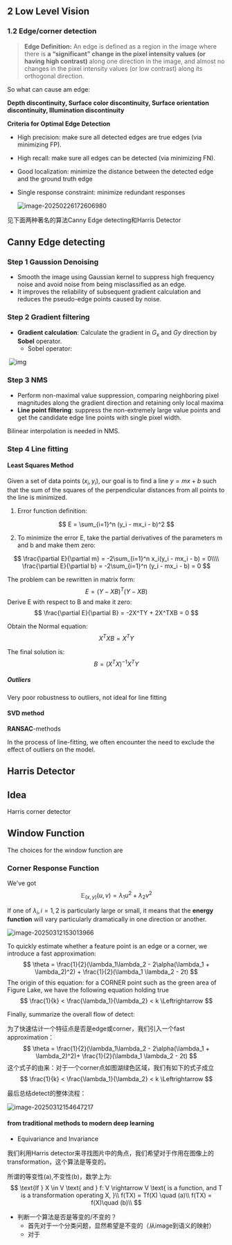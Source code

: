 ## **2 Low Level Vision**

### 1.2 Edge/corner detection

> **Edge Definition:** An edge is defined as a region in the image where there is **a “significant” change in the pixel intensity values (or having high contrast)** along one direction in the image, and almost no changes in the pixel intensity values (or low contrast) along its orthogonal direction.

So what can cause am edge:

**Depth discontinuity, Surface color discontinuity, Surface orientation discontinuity, Illumination discontinuity**

**Criteria for Optimal Edge Detection**

- High precision: make sure all detected edges are true edges (via minimizing FP).

- High recall: make sure all edges can be detected (via minimizing FN).

- Good localization: minimize the distance between the detected edge and the ground truth
  edge

- Single response constraint: minimize redundant responses

  ![image-20250226172606980](C:\Users\35551\AppData\Roaming\Typora\typora-user-images\image-20250226172606980.png)



见下面两种著名的算法Canny Edge detecting和Harris Detector

## Canny Edge detecting

### Step 1 Gaussion Denoising

- Smooth the image using Gaussian kernel to suppress high frequency noise and avoid noise from being misclassified as an edge.
- It improves the reliability of subsequent gradient calculation and reduces the pseudo-edge points caused by noise.

### Step 2 Gradient filtering

- **Gradient calculation**: Calculate the gradient in $G_x$ and $Gy$ direction by **Sobel** operator.
  - Sobel operator:

​	![img](https://i-blog.csdnimg.cn/blog_migrate/5219827a9fd4a6c18667773602203b71.png)

### Step 3 NMS

- Perform non-maximal value suppression, comparing neighboring pixel magnitudes along the gradient direction and retaining only local maxima
- **Line point filtering**: suppress the non-extremely large value points and get the candidate edge line points with single pixel width.

Bilinear interpolation is needed in NMS.



### Step 4 Line fitting

#### Least Squares Method

Given a set of data points $(x_i,y_i)$, our goal is to find a line $y=mx+b$ such that the sum of the squares of the perpendicular distances from all points to the line is minimized.

1. Error function definition:

$$
E = \sum_{i=1}^n (y_i - mx_i - b)^2
$$

2. To minimize the error E, take the partial derivatives of the parameters m and b and make them zero:

$$
   \frac{\partial E}{\partial m} = -2\sum_{i=1}^n x_i(y_i - mx_i - b) = 0\\\\
   \frac{\partial E}{\partial b} = -2\sum_{i=1}^n (y_i - mx_i - b) = 0
$$


The problem can be rewritten in matrix form:
$$
E = (Y - XB)^T(Y - XB)
$$
Derive E with respect to B and make it zero:
$$
\frac{\partial E}{\partial B} = -2X^TY + 2X^TXB = 0
$$

Obtain the Normal equation:
$$
X^TXB = X^TY
$$

The final solution is:
$$
B = (X^TX)^{-1}X^TY
$$

##### Outliers

Very poor robustness to outliers, not ideal for line fitting

#### SVD method



**RANSAC**-methods

In the process of line-fitting, we often encounter the need to exclude the effect of outliers on the model.



## Harris Detector

## Idea

Harris corner detector

## Window Function

The choices for the window function are

### Corner Response Function

We've got $$\mathbb{E}_{(x,y)}(u,v) = \lambda_1 u^2 + \lambda_2v^2$$

If one of $\lambda_i, i = 1,2$ is particularly large or small, it means that the **energy function** will vary particularly dramatically in one direction or another.



![image-20250312153013966](C:\Users\35551\AppData\Roaming\Typora\typora-user-images\image-20250312153013966.png)



To quickly estimate whether a feature point is an edge or a corner, we introduce a fast approximation:
$$
\theta = \frac{1}{2}(\lambda_1\lambda_2 - 2\alpha(\lambda_1 + \lambda_2)^2) + \frac{1}{2}(\lambda_1 \lambda_2 - 2t)
$$
The origin of this equation: for a CORNER point such as the green area of Figure Lake, we have the following equation holding true
$$
\frac{1}{k} < \frac{\lambda_1}{\lambda_2} < k \Leftrightarrow 
$$




Finally, summarize the overall flow of detect:



为了快速估计一个特征点是否是edge或corner，我们引入一个fast approximation：
$$
\theta = \frac{1}{2}(\lambda_1\lambda_2 - 2\alpha(\lambda_1 + \lambda_2)^2)+ \frac{1}{2}(\lambda_1 \lambda_2 - 2t)
$$
这个式子的由来：对于一个corner点如图湖绿色区域，我们有如下的式子成立
$$
\frac{1}{k} < \frac{\lambda_1}{\lambda_2} < k \Leftrightarrow 
$$




最后总结detect的整体流程：

![image-20250312154647217](C:\Users\35551\AppData\Roaming\Typora\typora-user-images\image-20250312154647217.png)







#### from traditional methods to modern deep learning

- Equivariance and Invariance

我们利用Harris detector来寻找图片中的角点，我们希望对于作用在图像上的transformation，这个算法是等变的。

所谓的等变性(a),不变性(b)，数学上为:
$$
\text{If } X \in V \text{ and } f: V \rightarrow V \text{ is a function, and T is a transformation operating X, }\\
f(TX) = Tf(X) \quad (a)\\
f(TX) = f(X)\quad (b)\\
$$

- 判断一个算法是否是等变的/不变的？
  - 首先对于一个分类问题，显然希望是不变的（从image到语义的映射）
  - 对于